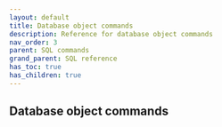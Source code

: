 ```yaml
---
layout: default
title: Database object commands
description: Reference for database object commands
nav_order: 3
parent: SQL commands
grand_parent: SQL reference
has_toc: true 
has_children: true
---
```


## Database object commands

